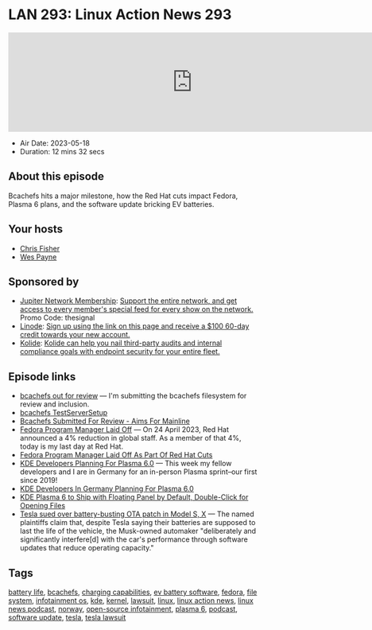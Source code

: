# LAN 293: Linux Action News 293

<iframe src="https://player.fireside.fm/v2/DAcK9LdX+78Yl21N7?theme=dark" width="740" height="200" frameborder="0" scrolling="no"></iframe>

* Air Date: 2023-05-18
* Duration: 12 mins 32 secs

## About this episode

Bcachefs hits a major milestone, how the Red Hat cuts impact Fedora, Plasma 6 plans, and the software update bricking EV batteries.

## Your hosts
* [Chris Fisher](https://linuxactionnews.com/hosts/chris)
* [Wes Payne](https://linuxactionnews.com/hosts/wes)

## Sponsored by

  * [Jupiter Network Membership](http://jupiter.party): [Support the entire network, and get access to every member's special feed for every show on the network.](http://jupiter.party) Promo Code: thesignal
  * [Linode](http://linode.com/lan): [Sign up using the link on this page and receive a $100 60-day credit towards your new account. ](http://linode.com/lan)
  * [Kolide](https://l.kolide.co/3klbWzr): [Kolide can help you nail third-party audits and internal compliance goals with endpoint security for your entire fleet. ](https://l.kolide.co/3klbWzr)



## Episode links

  * [bcachefs out for review](https://lore.kernel.org/lkml/20230509165657.1735798-1-kent.overstreet@linux.dev/T/#mf171fd06ffa420fe1bcf0f49a2b44a361ca6ac44 "bcachefs out for review") — I'm submitting the bcachefs filesystem for review and inclusion.
  * [bcachefs TestServerSetup](https://bcachefs.org/TestServerSetup/ "bcachefs TestServerSetup")
  * [Bcachefs Submitted For Review - Aims For Mainline](https://www.phoronix.com/news/Bcachefs-For-Review-Linux "Bcachefs Submitted For Review - Aims For Mainline")
  * [Fedora Program Manager Laid Off](https://funnelfiasco.com/blog/2023/05/12/inaction-bcotton/ "Fedora Program Manager Laid Off") — On 24 April 2023, Red Hat announced a 4% reduction in global staff. As a member of that 4%, today is my last day at Red Hat.
  * [Fedora Program Manager Laid Off As Part Of Red Hat Cuts](https://www.phoronix.com/news/Fedora-PM-Red-Hat-Laid-Off "Fedora Program Manager Laid Off As Part Of Red Hat Cuts")
  * [KDE Developers Planning For Plasma 6.0](https://pointieststick.com/2023/05/05/planning-the-future-of-plasma/ "KDE Developers Planning For Plasma 6.0") — This week my fellow developers and I are in Germany for an in-person Plasma sprint–our first since 2019!
  * [KDE Developers In Germany Planning For Plasma 6.0](https://www.phoronix.com/news/KDE-Plasma-6-Sprint-Germany "KDE Developers In Germany Planning For Plasma 6.0")
  * [KDE Plasma 6 to Ship with Floating Panel by Default, Double-Click for Opening Files](https://9to5linux.com/kde-plasma-6-to-ship-with-floating-panel-by-default-double-click-for-opening-files "KDE Plasma 6 to Ship with Floating Panel by Default, Double-Click for Opening Files")
  * [Tesla sued over battery-busting OTA patch in Model S, X](https://www.theregister.com/2023/05/16/tesla_battery_patch_lawsuit/ "Tesla sued over battery-busting OTA patch in Model S, X") — The named plaintiffs claim that, despite Tesla saying their batteries are supposed to last the life of the vehicle, the Musk-owned automaker "deliberately and significantly interfere[d] with the car's performance through software updates that reduce operating capacity."



## Tags

[battery life](https://linuxactionnews.com/tags/battery%20life), [bcachefs](https://linuxactionnews.com/tags/bcachefs), [charging capabilities](https://linuxactionnews.com/tags/charging%20capabilities), [ev battery software](https://linuxactionnews.com/tags/ev%20battery%20software), [fedora](https://linuxactionnews.com/tags/fedora), [file system](https://linuxactionnews.com/tags/file%20system), [infotainment os](https://linuxactionnews.com/tags/infotainment%20os), [kde](https://linuxactionnews.com/tags/kde), [kernel](https://linuxactionnews.com/tags/kernel), [lawsuit](https://linuxactionnews.com/tags/lawsuit), [linux](https://linuxactionnews.com/tags/linux), [linux action news](https://linuxactionnews.com/tags/linux%20action%20news), [linux news podcast](https://linuxactionnews.com/tags/linux%20news%20podcast), [norway](https://linuxactionnews.com/tags/norway), [open-source infotainment](https://linuxactionnews.com/tags/open-source%20infotainment), [plasma 6](https://linuxactionnews.com/tags/plasma%206), [podcast](https://linuxactionnews.com/tags/podcast), [software update](https://linuxactionnews.com/tags/software%20update), [tesla](https://linuxactionnews.com/tags/tesla), [tesla lawsuit](https://linuxactionnews.com/tags/tesla%20lawsuit)